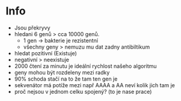 # Info

-	Jsou překryvy
-	hledani 6 genů > cca 10000 genů.
	-	1 gen -> bakterie je rezistentní
	-	všechny geny > nemuzu mu dat zadny antibiltikum
-	hledat pozitivní (Existuje)
-	negativní > neexistuje
-	2000 čtení za minutu je ideální rychlost našeho algoritmu
-	geny mohou být rozdeleny mezi radky
-	90% schoda stačí na to že tam ten gen je
-	sekvenátor má potíže mezi např AAAA a AA neví kolik jich tam je
-	proč nejsou v jednom celku spojený? (to je nase prace)